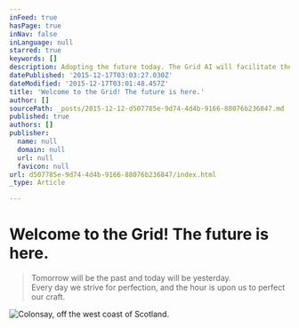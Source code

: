 ```yaml
---
inFeed: true
hasPage: true
inNav: false
inLanguage: null
starred: true
keywords: []
description: Adopting the future today. The Grid AI will facilitate the design and allow more time to elaborate.
datePublished: '2015-12-17T03:03:27.030Z'
dateModified: '2015-12-17T03:01:48.457Z'
title: 'Welcome to the Grid! The future is here.'
author: []
sourcePath: _posts/2015-12-12-d507785e-9d74-4d4b-9166-88076b236847.md
published: true
authors: []
publisher:
  name: null
  domain: null
  url: null
  favicon: null
url: d507785e-9d74-4d4b-9166-88076b236847/index.html
_type: Article

---
```

# Welcome to the Grid! The future is here.

> Tomorrow will be the past and today will be yesterday.  
> Every day we strive for perfection, and the hour is upon us to perfect our craft.
> 
> 

![Colonsay, off the west coast of Scotland.](https://the-grid-user-content.s3-us-west-2.amazonaws.com/d283c299-cce8-4c37-b492-549bfb45777c.jpg)